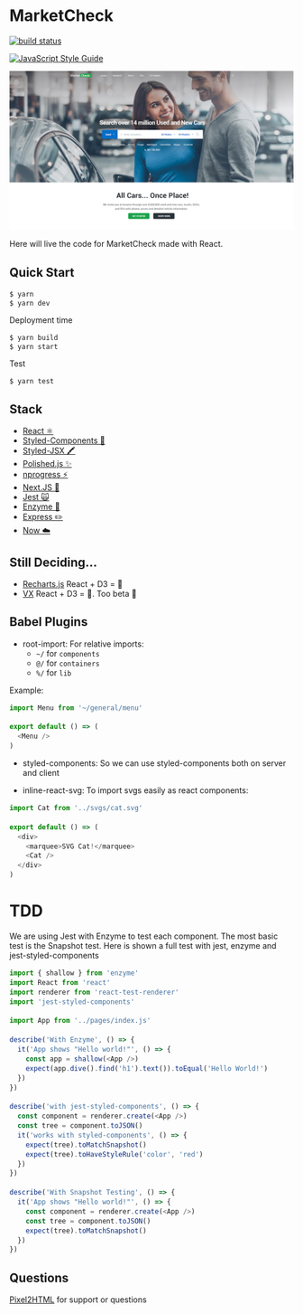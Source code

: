# MarketCheck

[![build status](https://code.pixel2html.com/clients/project-4566/badges/master/build.svg)](https://code.pixel2html.com/clients/project-4566/commits/master)

[![JavaScript Style Guide](https://cdn.rawgit.com/standard/standard/master/badge.svg)](https://github.com/standard/standard)

[![Demo](web.jpg)](#stack)

Here will live the code for MarketCheck made with React.

## Quick Start

```
$ yarn
$ yarn dev
```

Deployment time

```
$ yarn build
$ yarn start
```

Test

```
$ yarn test
```

## Stack

* [React ⚛️](https://facebook.github.io/react/)
* [Styled-Components 💅](https://www.styled-components.com)
* [Styled-JSX 🖍](https://github.com/zeit/styled-jsx)
* [Polished.js ✨](https://polished.js.org)
* [nprogress ⚡️](http://ricostacruz.com/nprogress/)
* [Next.JS 💨](https://zeit.co/blog/next3-preview)
* [Jest 🙀](https://facebook.github.io/jest/)
* [Enzyme 🛌](http://airbnb.io/enzyme/)
* [Express ✏️](https://expressjs.com)
* [Now ☁️](https://zeit.co/now)

## Still Deciding...

* [Recharts.js](http://recharts.org/#/en-US) React + D3 = 🐶
* [VX](https://github.com/hshoff/vx) React + D3 = 🦄. Too beta 🤔

## Babel Plugins

* root-import: For relative imports:
  * `~/` for `components` 
  * `@/` for `containers`
  * `%/` for `lib`

Example:

```javascript
import Menu from '~/general/menu'

export default () => (
  <Menu />
)

```

* styled-components: So we can use styled-components both on server and client

* inline-react-svg: To import svgs easily as react components:

```javascript
import Cat from '../svgs/cat.svg'

export default () => (
  <div>
    <marquee>SVG Cat!</marquee>
    <Cat />
  </div>
)

```

# TDD

We are using Jest with Enzyme to test each component. The most basic test is the Snapshot test. Here is shown a full test with jest, enzyme and jest-styled-components

```javascript
import { shallow } from 'enzyme'
import React from 'react'
import renderer from 'react-test-renderer'
import 'jest-styled-components'

import App from '../pages/index.js'

describe('With Enzyme', () => {
  it('App shows "Hello world!"', () => {
    const app = shallow(<App />)
    expect(app.dive().find('h1').text()).toEqual('Hello World!')
  })
})

describe('with jest-styled-components', () => {
  const component = renderer.create(<App />)
  const tree = component.toJSON()
  it('works with styled-components', () => {
    expect(tree).toMatchSnapshot()
    expect(tree).toHaveStyleRule('color', 'red')
  })
})

describe('With Snapshot Testing', () => {
  it('App shows "Hello world!"', () => {
    const component = renderer.create(<App />)
    const tree = component.toJSON()
    expect(tree).toMatchSnapshot()
  })
})

```

## Questions

[Pixel2HTML](https://pixel2html.com/) for support or questions
